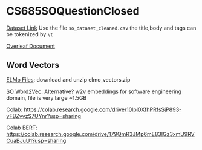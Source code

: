 # CS685SOQuestionClosed

[Dataset Link](https://drive.google.com/file/d/1cAU5hDfhKXxMdyICd3o6WapxIhR79n0E/view)
Use the file `so_dataset_cleaned.csv` the title,body and tags can be tokenized by `\t`

[Overleaf Document](https://www.overleaf.com/6594515477bcsgcmxqqctt)

## Word Vectors
[ELMo Files](https://drive.google.com/drive/folders/1iEEMr2DYofulK2F5pSErOPf5ggrEqtJt): download and unzip elmo_vectors.zip

[SO Word2Vec](https://github.com/vefstathiou/SO_word2vec): Alternative? w2v embeddings for software engineering domain, file is very large ~1.5GB

Colab: https://colab.research.google.com/drive/10lpI0XfhPRfsSjP893-yFBZvvzS7UYnr?usp=sharing

Colab BERT: https://colab.research.google.com/drive/179QmR3JMp6mE83IGz3xmU9RVCuaBJuU1?usp=sharing
